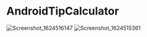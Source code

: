 # AndroidTipCalculator
![Screenshot_1624516147](https://user-images.githubusercontent.com/40262346/123213682-e7d57200-d48b-11eb-8d2d-3579d164f9a5.png)
![Screenshot_1624515361](https://user-images.githubusercontent.com/40262346/123213699-ee63e980-d48b-11eb-81be-b42c9624ac5c.png)
